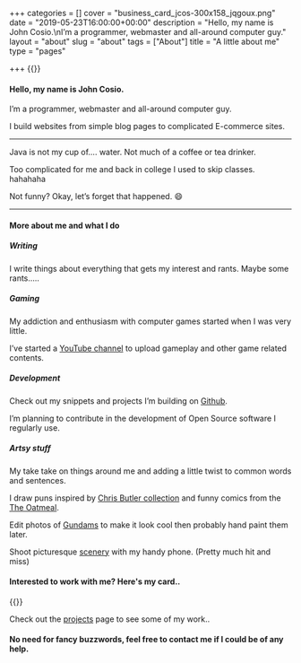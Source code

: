 +++
categories = []
cover = "business_card_jcos-300x158_jqgoux.png"
date = "2019-05-23T16:00:00+00:00"
description = "Hello, my name is John Cosio.\nI’m a programmer, webmaster and all-around computer guy."
layout = "about"
slug = "about"
tags = ["About"]
title = "A little about me"
type = "pages"

+++
{{<tinyImage src = "editedsailormoonbw_emde96.png">}}

#### Hello, my name is John Cosio.

I’m a programmer, webmaster and all-around computer guy.

I build websites from simple blog pages to complicated E-commerce sites.

***

Java is not my cup of…. water. Not much of a coffee or tea drinker.

Too complicated for me and back in college I used to skip classes. hahahaha

Not funny? Okay, let’s forget that happened. :smile:

***

#### More about me and what I do

##### Writing

I write things about everything that gets my interest and rants. Maybe some rants…..

##### Gaming

My addiction and enthusiasm with computer games started when I was very little.

I’ve started a [YouTube channel](https://www.youtube.com/channel/UCRHhhzP8dUEp_PS9eNUU2-A) to upload gameplay and other game related contents.

##### Development

Check out my snippets and projects I’m building on [Github](https://github.com/sudoist).

I’m planning to contribute in the development of Open Source software I regularly use.

##### Artsy stuff

My take take on things around me and adding a little twist to common words and sentences.

I draw puns inspired by [Chris Butler collection](http://www.chrisbutlercollection.com/just-for-pun) and funny comics from the [The Oatmeal](http://theoatmeal.com/).

Edit photos of [Gundams](categories/gunpla/ "Gunpla") to make it look cool then probably hand paint them later.

Shoot picturesque [scenery](posts/islas-de-gigantes/islas-de-gigantes/ "Photography") with my handy phone. (Pretty much hit and miss)

#### Interested to work with me? Here's my card..

{{<tinyImage src = "business_card_jcos-300x158_jqgoux.png">}}

Check out the [projects](/projects) page to see some of my work..

#### No need for fancy buzzwords, feel free to contact me if I could be of any help.
